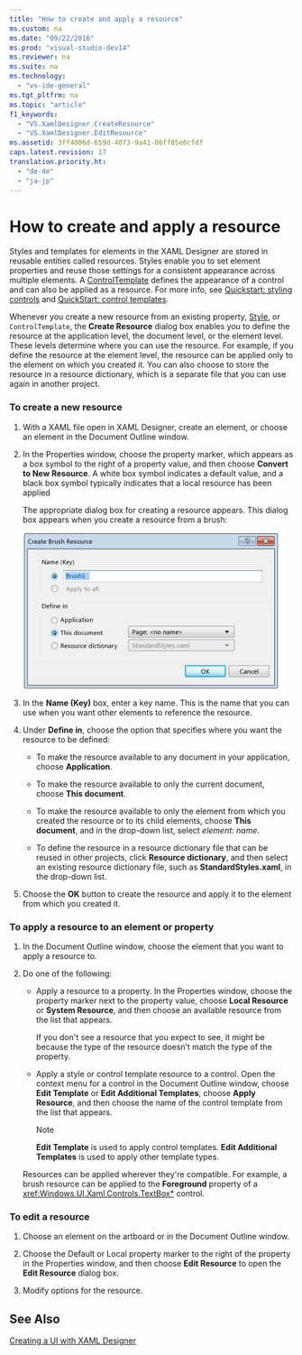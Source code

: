 ```yaml
---
title: "How to create and apply a resource"
ms.custom: na
ms.date: "09/22/2016"
ms.prod: "visual-studio-dev14"
ms.reviewer: na
ms.suite: na
ms.technology: 
  - "vs-ide-general"
ms.tgt_pltfrm: na
ms.topic: "article"
f1_keywords: 
  - "VS.XamlDesigner.CreateResource"
  - "VS.XamlDesigner.EditResource"
ms.assetid: 3ff4006d-659d-4073-9a41-06ff85e6cfdf
caps.latest.revision: 17
translation.priority.ht: 
  - "de-de"
  - "ja-jp"
---
```

# How to create and apply a resource
Styles and templates for elements in the XAML Designer are stored in reusable entities called resources. Styles enable you to set element properties and reuse those settings for a consistent appearance across multiple elements. A [ControlTemplate](http://msdn.microsoft.com/library/windows/apps/windows.ui.xaml.controls.controltemplate.aspx) defines the appearance of a control and can also be applied as a resource. For more info, see [Quickstart: styling controls](http://go.microsoft.com/fwlink/?LinkID=248239) and [QuickStart: control templates](http://go.microsoft.com/fwlink/?LinkID=247982).  
  
 Whenever you create a new resource from an existing property, [Style](http://msdn.microsoft.com/library/windows/apps/windows.ui.xaml.style.aspx), or `ControlTemplate`, the **Create Resource** dialog box enables you to define the resource at the application level, the document level, or the element level. These levels determine where you can use the resource. For example, if you define the resource at the element level, the resource can be applied only to the element on which you created it. You can also choose to store the resource in a resource dictionary, which is a separate file that you can use again in another project.  
  
### To create a new resource  
  
1.  With a XAML file open in XAML Designer, create an element, or choose an element in the Document Outline window.  
  
2.  In the Properties window, choose the property marker, which appears as a box symbol to the right of a property value, and then choose **Convert to New Resource**. A white box symbol indicates a default value, and a black box symbol typically indicates that a local resource has been applied  
  
     The appropriate dialog box for creating a resource appears. This dialog box appears when you create a resource from a brush:  
  
     ![Create Resource Dialog Box](../VS_csharp/media/xaml_create_resource.png "xaml_create_resource")  
  
3.  In the **Name (Key)** box, enter a key name. This is the name that you can use when you want other elements to reference the resource.  
  
4.  Under **Define in**, choose the option that specifies where you want the resource to be defined:  
  
    -   To make the resource available to any document in your application, choose **Application**.  
  
    -   To make the resource available to only the current document, choose **This document**.  
  
    -   To make the resource available to only the element from which you created the resource or to its child elements, choose **This document**, and in the drop-down list, select *element*: *name*.  
  
    -   To define the resource in a resource dictionary file that can be reused in other projects, click **Resource dictionary**, and then select an existing resource dictionary file, such as **StandardStyles.xaml**, in the drop-down list.  
  
5.  Choose the **OK** button to create the resource and apply it to the element from which you created it.  
  
### To apply a resource to an element or property  
  
1.  In the Document Outline window, choose the element that you want to apply a resource to.  
  
2.  Do one of the following:  
  
    -   Apply a resource to a property. In the Properties window, choose the property marker next to the property value, choose **Local Resource** or **System Resource**, and then choose an available resource from the list that appears.  
  
         If you don't see a resource that you expect to see, it might be because the type of the resource doesn’t match the type of the property.  
  
    -   Apply a style or control template resource to a control. Open the context menu for a control in the Document Outline window, choose **Edit Template** or **Edit Additional Templates**, choose **Apply Resource**, and then choose the name of the control template from the list that appears.  
  
        > [!NOTE]
        >  **Edit Template** is used to apply control templates. **Edit Additional Templates** is used to apply other template types.  
  
     Resources can be applied wherever they're compatible. For example, a brush resource can be applied to the **Foreground** property of a <xref:Windows.UI.Xaml.Controls.TextBox*> control.  
  
### To edit a resource  
  
1.  Choose an element on the artboard or in the Document Outline window.  
  
2.  Choose the Default or Local property marker to the right of the property in the Properties window, and then choose **Edit Resource** to open the **Edit Resource** dialog box.  
  
3.  Modify options for the resource.  
  
## See Also  
 [Creating a UI with XAML Designer](../VS_csharp/creating-a-ui-by-using-xaml-designer-in-visual-studio.md)